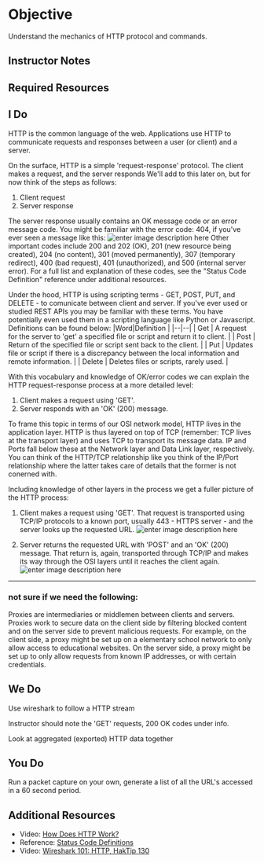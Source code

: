 # Objective
Understand the mechanics of HTTP protocol and commands.
## Instructor Notes


## Required Resources


## I Do
HTTP is the common language of the web. Applications use HTTP to communicate requests and responses between a user (or client) and a server.

On the surface, HTTP is a simple 'request-response' protocol. The client makes a request, and the server responds We'll add to this later on, but for now think of the steps as follows: 
1. Client request
2. Server response

The server response usually contains an OK message code or an error message code. You might be familiar with the error code: 404, if you've ever seen a message like this: 
![enter image description here](https://lh3.googleusercontent.com/hw7DDpu_ZwSxFNIWDQHGUaIV-2ZAtc-I6hLpnsKyV9qtZsPbAoW5VJuJZ_8zOIUZmSRsQNyvwXj-)
Other important codes include 200 and 202 (OK), 201 (new resource being created), 204 (no content), 301 (moved permanently), 307 (temporary redirect), 400 (bad request), 401 (unauthorized), and 500 (internal server error). For a full list and explanation of these codes, see the "Status Code Definition" reference under additional resources. 

Under the hood, HTTP is using scripting terms - GET, POST, PUT, and DELETE - to comunicate between client and server. If you've ever used or studied REST APIs you may  be familiar with these terms. You have potentially even used them in a scripting language like Python or Javascript. Definitions can be found below: 
|Word|Definition  |
|--|--|
| Get | A request for the server to 'get' a specified file or script and return it to client.   |
| Post | Return of the specified file or script sent back to the client.  |
| Put | Updates file or script if there is a discrepancy between the local information and remote information.  |
| Delete | Deletes files or scripts, rarely used. |

With this vocabulary and knowledge of OK/error codes we can explain the HTTP request-response process at a more detailed level:   
1. Client makes a request using 'GET'. 
2. Server responds with an 'OK' (200) message. 

 To frame this topic in terms of our OSI network model, HTTP lives in the application layer. HTTP is thus layered on top of TCP (remember: TCP lives at the transport layer) and uses TCP to transport its message data. IP and Ports fall below these at the Network layer and Data Link layer, respectively. You can think of the HTTP/TCP relationship like you think of the IP/Port relationship where the latter takes care of details that the former is not conerned with. 

Including knowledge of other layers in the process we get a fuller picture of the HTTP process: 

1. Client makes a request using 'GET'.  That request is transported using TCP/IP protocols to a known port, usually 443 - HTTPS server - and the server looks up the requested URL.
![enter image description here](https://lh3.googleusercontent.com/4SuF0TSYAWp4lF6p3dA6m_UV7otb0C42gmgWWd5ftpQV-3l8i05wmYqhEX5CeHiW__H_s_UfPTQ-)

2. Server returns the requested URL with 'POST' and an 'OK' (200) message. That return is, again, transported through TCP/IP and makes its way through the OSI layers until it reaches the client again. 
![enter image description here](https://lh3.googleusercontent.com/aiVXI9y8RX3y1DBkOwlP9wdUvWzQ4K5x4ktpklnv9bTeNYFDM2LWtA1TU3d48aBGoGSy4KEU2kLK)


---

### not sure if we need the following: 
Proxies are intermediaries or middlemen between clients and servers. Proxies work to secure data on the client side by filtering blocked content and on the server side to prevent malicious requests. For example, on the client side, a proxy might be set up on a elementary school network to only allow access to educational websites. On the server side, a proxy might be set up to only allow requests from known IP addresses, or with certain credentials. 




## We Do
Use wireshark to follow a HTTP stream 

Instructor should note the 'GET' requests, 200 OK codes under info. 

Look at aggregated (exported) HTTP data together 


## You Do
Run a packet capture on your own, generate a list of all the URL's accessed in a 60 second period. 



## Additional Resources
- Video: [How Does HTTP Work? ](https://www.youtube.com/watch?v=M_oTNuVNkms)
- Reference: [Status Code Definitions](https://www.w3.org/Protocols/rfc2616/rfc2616-sec10.html)
- Video: [Wireshark 101: HTTP, HakTip 130](https://www.youtube.com/watch?v=RYCH7-PfJpY)
<!--stackedit_data:
eyJoaXN0b3J5IjpbOTc3OTI0NzgzLDgyMDkxODYxNiwtMTkwNT
A0NTYyNiwtOTM3NDMwODgwXX0=
-->